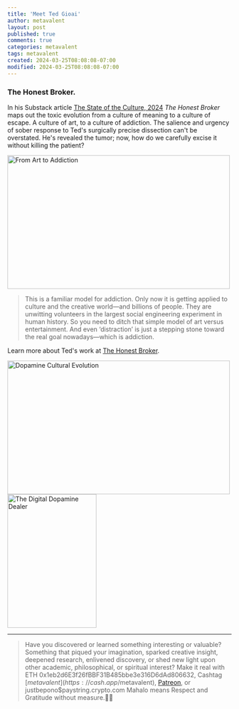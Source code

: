 ```yaml
---
title: 'Meet Ted Gioai'
author: metavalent
layout: post
published: true
comments: true
categories: metavalent
tags: metavalent
created: 2024-03-25T08:08:08-07:00
modified: 2024-03-25T08:08:08-07:00
---
```


### The Honest Broker.

In his Substack article [The State of the Culture, 2024](https://www.honest-broker.com/p/the-state-of-the-culture-2024) *The Honest Broker* maps out the toxic evolution from a culture of meaning to a culture of escape. A culture of art, to a culture of addiction. The salience and urgency of sober response to Ted's surgically precise dissection can't be overstated. He's revealed the tumor; now, how do we carefully excise it without killing the patient?

<img src="https://metavalent.com/assets/images/Art-to-Addiction.png" alt="From Art to Addiction" width="500" height="300" loading="lazy">

> This is a familiar model for addiction.
> Only now it is getting applied to culture and the creative world—and billions of people. They are unwitting volunteers in the largest social engineering experiment in human history.
> So you need to ditch that simple model of art versus entertainment. And even ‘distraction’ is just a stepping stone toward the real goal nowadays—which is addiction.

Learn more about Ted's work at [The Honest Broker](https://www.honest-broker.com/).

<img src="https://metavalent.com/assets/images/DopamineCulturalEvolution.webp" alt="Dopamine Cultural Evolution" width="500" height="300" loading="lazy">

<img src="https://metavalent.com/assets/images/Digital.Dopamine.Dealer.jpg" alt="The Digital Dopamine Dealer" width="200" height="300" loading="lazy">


---
> Have you discovered or learned something interesting or valuable? Something that piqued your imagination, sparked creative insight, deepened research, enlivened discovery, or shed new light upon other academic, philosophical, or spiritual interest? Make it real with ETH 0x1eb2d6E3f26fBBF31B485bbe3e316D6dAd806632, Cashtag [$metavalent](https://cash.app/$metavalent), [Patreon](https://patreon.com/metavalent), or justbepono$paystring.crypto.com Mahalo means Respect and Gratitude without measure.🙏🏼
